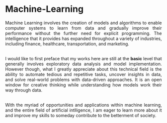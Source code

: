 # Machine-Learning

<div align="justify";>
Machine Learning involves the creation of models and algorithms to enable computer systems to learn from data and gradually improve their performance without the further need for explicit programming. The intelligence that it provides has expanded throughout a variety of industries, including finance, healthcare, transportation, and marketing.  <br /><br />

I would like to first preface that my works here are still at the <b>basic</b> level that generally involves exploratory data analysis and model implementation. However though, what I greatly appreciate about this technical field is the ability to automate tedious and repetitive tasks, uncover insights in data, and solve real-world problems with data-driven approaches. It is an open window for creative thinking while understanding how models work their way through data. <br /><br />

With the myriad of opportunities and applications within machine learning, and the entire field of artificial intlligence, I am eager to learn more about it and improve my skills to someday contribute to the betterment of society.
</div>
